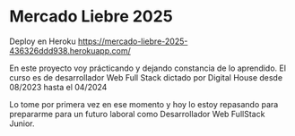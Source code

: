 # Mercado Liebre 2025

Deploy en Heroku
https://mercado-liebre-2025-436326ddd938.herokuapp.com/

En este proyecto voy prácticando y dejando constancia de lo aprendido.
El curso es de desarrollador Web Full Stack dictado por Digital House desde 08/2023 hasta el 04/2024

Lo tome por primera vez en ese momento y hoy lo estoy repasando para prepararme para un futuro laboral como Desarrollador Web FullStack Junior.